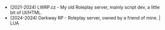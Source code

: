 


- (2021-2024) LWRP.cz - My old Roleplay server, mainly script dev, a little bit of UI/HTML.
- (2024-2024) Darkway RP - Roleplay server, owned by a friend of mine. | LUA 
